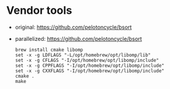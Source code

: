 # Vendor tools

- original: <https://github.com/pelotoncycle/bsort>
- parallelized: <https://github.com/pelotoncycle/bsort>

    ```
    brew install cmake libomp
    set -x -g LDFLAGS "-L/opt/homebrew/opt/libomp/lib"
    set -x -g CFLAGS "-I/opt/homebrew/opt/libomp/include"
    set -x -g CPPFLAGS "-I/opt/homebrew/opt/libomp/include"
    set -x -g CXXFLAGS "-I/opt/homebrew/opt/libomp/include"
    cmake .
    make
    ```
